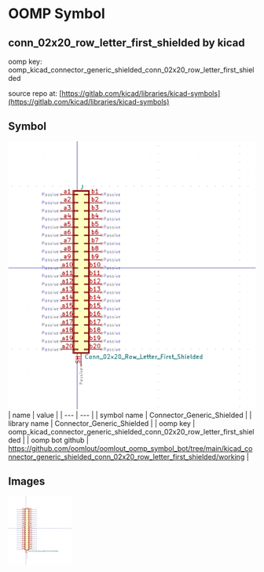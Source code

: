 # OOMP Symbol  
## conn_02x20_row_letter_first_shielded  by kicad  
  
oomp key: oomp_kicad_connector_generic_shielded_conn_02x20_row_letter_first_shielded  
  
source repo at: [https://gitlab.com/kicad/libraries/kicad-symbols](https://gitlab.com/kicad/libraries/kicad-symbols)  
## Symbol  
  
[![working.png](working_600.png)](working.png)  
| name | value | 
| --- | --- | 
| symbol name | Connector_Generic_Shielded | 
| library name | Connector_Generic_Shielded | 
| oomp key | oomp_kicad_connector_generic_shielded_conn_02x20_row_letter_first_shielded | 
| oomp bot github | https://github.com/oomlout/oomlout_oomp_symbol_bot/tree/main/kicad_connector_generic_shielded_conn_02x20_row_letter_first_shielded/working | 
## Images  
  
[![working.png](working_140.png)](working.png)  
